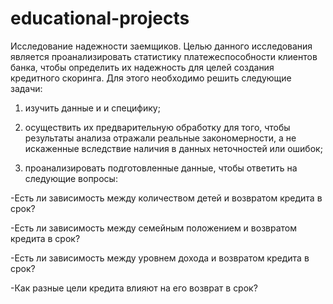 # educational-projects
Исследование надежности заемщиков.
Целью данного исследования является проанализировать статистику платежеспособности клиентов банка, чтобы определить их надежность для целей создания кредитного скоринга. Для этого необходимо решить следующие задачи:

1) изучить данные и и специфику;

2) осуществить их предварительную обработку для того, чтобы результаты анализа отражали реальные закономерности, а не искаженные вследствие наличия в данных неточностей или ошибок;

3) проанализировать подготовленные данные, чтобы ответить на следующие вопросы:

-Есть ли зависимость между количеством детей и возвратом кредита в срок?

-Есть ли зависимость между семейным положением и возвратом кредита в срок?

-Есть ли зависимость между уровнем дохода и возвратом кредита в срок?

-Как разные цели кредита влияют на его возврат в срок?
